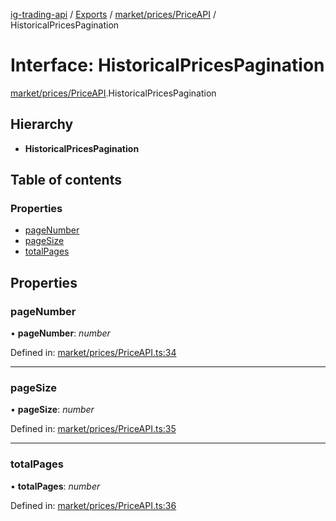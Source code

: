 [ig-trading-api](../README.md) / [Exports](../modules.md) / [market/prices/PriceAPI](../modules/market_prices_priceapi.md) / HistoricalPricesPagination

# Interface: HistoricalPricesPagination

[market/prices/PriceAPI](../modules/market_prices_priceapi.md).HistoricalPricesPagination

## Hierarchy

- **HistoricalPricesPagination**

## Table of contents

### Properties

- [pageNumber](market_prices_priceapi.historicalpricespagination.md#pagenumber)
- [pageSize](market_prices_priceapi.historicalpricespagination.md#pagesize)
- [totalPages](market_prices_priceapi.historicalpricespagination.md#totalpages)

## Properties

### pageNumber

• **pageNumber**: _number_

Defined in: [market/prices/PriceAPI.ts:34](https://github.com/bennycode/ig-trading-api/blob/e06a01d/src/market/prices/PriceAPI.ts#L34)

---

### pageSize

• **pageSize**: _number_

Defined in: [market/prices/PriceAPI.ts:35](https://github.com/bennycode/ig-trading-api/blob/e06a01d/src/market/prices/PriceAPI.ts#L35)

---

### totalPages

• **totalPages**: _number_

Defined in: [market/prices/PriceAPI.ts:36](https://github.com/bennycode/ig-trading-api/blob/e06a01d/src/market/prices/PriceAPI.ts#L36)
